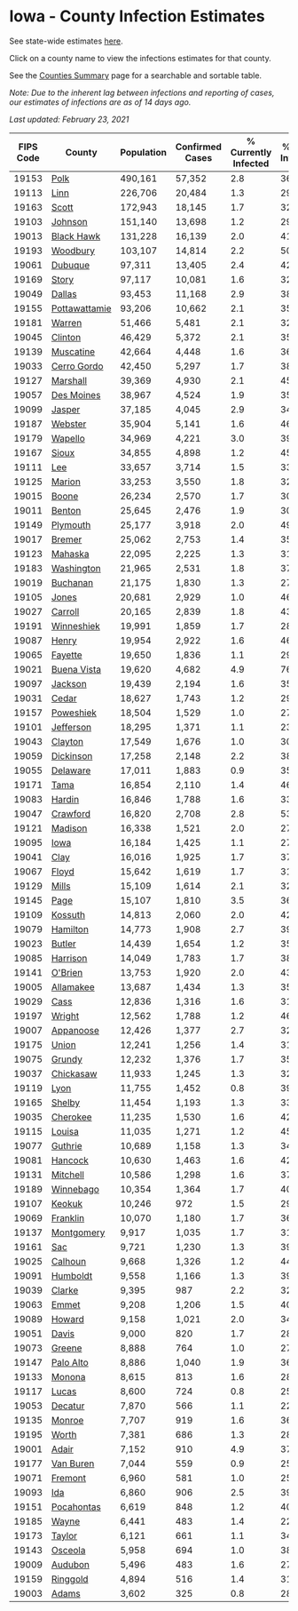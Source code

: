# Iowa - County Infection Estimates

See state-wide estimates [here](/infections/us-ia).

Click on a county name to view the infections estimates for that county.

See the [Counties Summary](/infections/summary-counties) page for a searchable and sortable table.

*Note: Due to the inherent lag between infections and reporting of cases, our estimates of infections are as of 14 days ago.*

*Last updated: February 23, 2021*

|   FIPS Code |                         County |   Population |   Confirmed Cases |   % Currently Infected |   % Total Infected |
|-------------|--------------------------------|--------------|-------------------|------------------------|--------------------|
|       19153 |                   [Polk](polk) |      490,161 |            57,352 |                    2.8 |               36.7 |
|       19113 |                   [Linn](linn) |      226,706 |            20,484 |                    1.3 |               29.4 |
|       19163 |                 [Scott](scott) |      172,943 |            18,145 |                    1.7 |               32.7 |
|       19103 |             [Johnson](johnson) |      151,140 |            13,698 |                    1.2 |               29.9 |
|       19013 |       [Black Hawk](black-hawk) |      131,228 |            16,139 |                    2.0 |               41.8 |
|       19193 |           [Woodbury](woodbury) |      103,107 |            14,814 |                    2.2 |               50.1 |
|       19061 |             [Dubuque](dubuque) |       97,311 |            13,405 |                    2.4 |               42.6 |
|       19169 |                 [Story](story) |       97,117 |            10,081 |                    1.6 |               32.4 |
|       19049 |               [Dallas](dallas) |       93,453 |            11,168 |                    2.9 |               38.1 |
|       19155 | [Pottawattamie](pottawattamie) |       93,206 |            10,662 |                    2.1 |               35.0 |
|       19181 |               [Warren](warren) |       51,466 |             5,481 |                    2.1 |               32.3 |
|       19045 |             [Clinton](clinton) |       46,429 |             5,372 |                    2.1 |               35.6 |
|       19139 |         [Muscatine](muscatine) |       42,664 |             4,448 |                    1.6 |               36.0 |
|       19033 |     [Cerro Gordo](cerro-gordo) |       42,450 |             5,297 |                    1.7 |               38.9 |
|       19127 |           [Marshall](marshall) |       39,369 |             4,930 |                    2.1 |               45.4 |
|       19057 |       [Des Moines](des-moines) |       38,967 |             4,524 |                    1.9 |               35.8 |
|       19099 |               [Jasper](jasper) |       37,185 |             4,045 |                    2.9 |               34.5 |
|       19187 |             [Webster](webster) |       35,904 |             5,141 |                    1.6 |               46.3 |
|       19179 |             [Wapello](wapello) |       34,969 |             4,221 |                    3.0 |               39.2 |
|       19167 |                 [Sioux](sioux) |       34,855 |             4,898 |                    1.2 |               45.3 |
|       19111 |                     [Lee](lee) |       33,657 |             3,714 |                    1.5 |               33.9 |
|       19125 |               [Marion](marion) |       33,253 |             3,550 |                    1.8 |               32.9 |
|       19015 |                 [Boone](boone) |       26,234 |             2,570 |                    1.7 |               30.0 |
|       19011 |               [Benton](benton) |       25,645 |             2,476 |                    1.9 |               30.4 |
|       19149 |           [Plymouth](plymouth) |       25,177 |             3,918 |                    2.0 |               49.1 |
|       19017 |               [Bremer](bremer) |       25,062 |             2,753 |                    1.4 |               35.4 |
|       19123 |             [Mahaska](mahaska) |       22,095 |             2,225 |                    1.3 |               31.4 |
|       19183 |       [Washington](washington) |       21,965 |             2,531 |                    1.8 |               37.8 |
|       19019 |           [Buchanan](buchanan) |       21,175 |             1,830 |                    1.3 |               27.1 |
|       19105 |                 [Jones](jones) |       20,681 |             2,929 |                    1.0 |               46.3 |
|       19027 |             [Carroll](carroll) |       20,165 |             2,839 |                    1.8 |               43.6 |
|       19191 |       [Winneshiek](winneshiek) |       19,991 |             1,859 |                    1.7 |               28.7 |
|       19087 |                 [Henry](henry) |       19,954 |             2,922 |                    1.6 |               46.1 |
|       19065 |             [Fayette](fayette) |       19,650 |             1,836 |                    1.1 |               29.2 |
|       19021 |     [Buena Vista](buena-vista) |       19,620 |             4,682 |                    4.9 |               76.7 |
|       19097 |             [Jackson](jackson) |       19,439 |             2,194 |                    1.6 |               35.2 |
|       19031 |                 [Cedar](cedar) |       18,627 |             1,743 |                    1.2 |               29.5 |
|       19157 |         [Poweshiek](poweshiek) |       18,504 |             1,529 |                    1.0 |               27.1 |
|       19101 |         [Jefferson](jefferson) |       18,295 |             1,371 |                    1.1 |               23.0 |
|       19043 |             [Clayton](clayton) |       17,549 |             1,676 |                    1.0 |               30.1 |
|       19059 |         [Dickinson](dickinson) |       17,258 |             2,148 |                    2.2 |               38.6 |
|       19055 |           [Delaware](delaware) |       17,011 |             1,883 |                    0.9 |               35.3 |
|       19171 |                   [Tama](tama) |       16,854 |             2,110 |                    1.4 |               46.3 |
|       19083 |               [Hardin](hardin) |       16,846 |             1,788 |                    1.6 |               33.0 |
|       19047 |           [Crawford](crawford) |       16,820 |             2,708 |                    2.8 |               53.8 |
|       19121 |             [Madison](madison) |       16,338 |             1,521 |                    2.0 |               27.7 |
|       19095 |                   [Iowa](iowa) |       16,184 |             1,425 |                    1.1 |               27.9 |
|       19041 |                   [Clay](clay) |       16,016 |             1,925 |                    1.7 |               37.3 |
|       19067 |                 [Floyd](floyd) |       15,642 |             1,619 |                    1.7 |               31.7 |
|       19129 |                 [Mills](mills) |       15,109 |             1,614 |                    2.1 |               32.6 |
|       19145 |                   [Page](page) |       15,107 |             1,810 |                    3.5 |               36.6 |
|       19109 |             [Kossuth](kossuth) |       14,813 |             2,060 |                    2.0 |               42.2 |
|       19079 |           [Hamilton](hamilton) |       14,773 |             1,908 |                    2.7 |               39.6 |
|       19023 |               [Butler](butler) |       14,439 |             1,654 |                    1.2 |               35.9 |
|       19085 |           [Harrison](harrison) |       14,049 |             1,783 |                    1.7 |               38.8 |
|       19141 |             [O'Brien](o'brien) |       13,753 |             1,920 |                    2.0 |               43.2 |
|       19005 |         [Allamakee](allamakee) |       13,687 |             1,434 |                    1.3 |               35.5 |
|       19029 |                   [Cass](cass) |       12,836 |             1,316 |                    1.6 |               31.4 |
|       19197 |               [Wright](wright) |       12,562 |             1,788 |                    1.2 |               46.6 |
|       19007 |         [Appanoose](appanoose) |       12,426 |             1,377 |                    2.7 |               32.9 |
|       19175 |                 [Union](union) |       12,241 |             1,256 |                    1.4 |               31.7 |
|       19075 |               [Grundy](grundy) |       12,232 |             1,376 |                    1.7 |               35.1 |
|       19037 |         [Chickasaw](chickasaw) |       11,933 |             1,245 |                    1.3 |               32.7 |
|       19119 |                   [Lyon](lyon) |       11,755 |             1,452 |                    0.8 |               39.4 |
|       19165 |               [Shelby](shelby) |       11,454 |             1,193 |                    1.3 |               33.0 |
|       19035 |           [Cherokee](cherokee) |       11,235 |             1,530 |                    1.6 |               42.0 |
|       19115 |               [Louisa](louisa) |       11,035 |             1,271 |                    1.2 |               45.8 |
|       19077 |             [Guthrie](guthrie) |       10,689 |             1,158 |                    1.3 |               34.3 |
|       19081 |             [Hancock](hancock) |       10,630 |             1,463 |                    1.6 |               42.6 |
|       19131 |           [Mitchell](mitchell) |       10,586 |             1,298 |                    1.6 |               37.7 |
|       19189 |         [Winnebago](winnebago) |       10,354 |             1,364 |                    1.7 |               40.8 |
|       19107 |               [Keokuk](keokuk) |       10,246 |               972 |                    1.5 |               29.5 |
|       19069 |           [Franklin](franklin) |       10,070 |             1,180 |                    1.7 |               36.3 |
|       19137 |       [Montgomery](montgomery) |        9,917 |             1,035 |                    1.7 |               31.3 |
|       19161 |                     [Sac](sac) |        9,721 |             1,230 |                    1.3 |               39.6 |
|       19025 |             [Calhoun](calhoun) |        9,668 |             1,326 |                    1.2 |               44.3 |
|       19091 |           [Humboldt](humboldt) |        9,558 |             1,166 |                    1.3 |               39.1 |
|       19039 |               [Clarke](clarke) |        9,395 |               987 |                    2.2 |               32.3 |
|       19063 |                 [Emmet](emmet) |        9,208 |             1,206 |                    1.5 |               40.7 |
|       19089 |               [Howard](howard) |        9,158 |             1,021 |                    2.0 |               34.3 |
|       19051 |                 [Davis](davis) |        9,000 |               820 |                    1.7 |               28.0 |
|       19073 |               [Greene](greene) |        8,888 |               764 |                    1.0 |               27.3 |
|       19147 |         [Palo Alto](palo-alto) |        8,886 |             1,040 |                    1.9 |               36.2 |
|       19133 |               [Monona](monona) |        8,615 |               813 |                    1.6 |               28.9 |
|       19117 |                 [Lucas](lucas) |        8,600 |               724 |                    0.8 |               25.8 |
|       19053 |             [Decatur](decatur) |        7,870 |               566 |                    1.1 |               22.1 |
|       19135 |               [Monroe](monroe) |        7,707 |               919 |                    1.6 |               36.8 |
|       19195 |                 [Worth](worth) |        7,381 |               686 |                    1.3 |               28.6 |
|       19001 |                 [Adair](adair) |        7,152 |               910 |                    4.9 |               37.0 |
|       19177 |         [Van Buren](van-buren) |        7,044 |               559 |                    0.9 |               25.3 |
|       19071 |             [Fremont](fremont) |        6,960 |               581 |                    1.0 |               25.6 |
|       19093 |                     [Ida](ida) |        6,860 |               906 |                    2.5 |               39.5 |
|       19151 |       [Pocahontas](pocahontas) |        6,619 |               848 |                    1.2 |               40.6 |
|       19185 |                 [Wayne](wayne) |        6,441 |               483 |                    1.4 |               22.9 |
|       19173 |               [Taylor](taylor) |        6,121 |               661 |                    1.1 |               34.6 |
|       19143 |             [Osceola](osceola) |        5,958 |               694 |                    1.0 |               38.0 |
|       19009 |             [Audubon](audubon) |        5,496 |               483 |                    1.6 |               27.5 |
|       19159 |           [Ringgold](ringgold) |        4,894 |               516 |                    1.4 |               31.9 |
|       19003 |                 [Adams](adams) |        3,602 |               325 |                    0.8 |               28.2 |